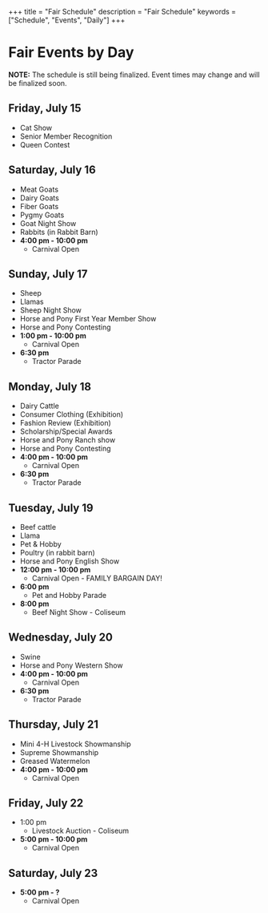+++
title = "Fair Schedule"
description = "Fair Schedule"
keywords = ["Schedule", "Events", "Daily"]
+++

# Fair Events by Day

**NOTE:** The schedule is still being finalized. Event times may change and will be finalized soon.

## Friday, July 15
* Cat Show
* Senior Member Recognition
* Queen Contest


## Saturday, July 16
* Meat Goats
* Dairy Goats
* Fiber Goats
* Pygmy Goats
* Goat Night Show
* Rabbits (in Rabbit Barn)
* **4:00 pm - 10:00 pm**
    * Carnival Open


## Sunday, July 17
* Sheep
* Llamas
* Sheep Night Show
* Horse and Pony First Year Member Show
* Horse and Pony Contesting
* **1:00 pm - 10:00 pm**
    * Carnival Open
* **6:30 pm**
    * Tractor Parade


## Monday, July 18
* Dairy Cattle
* Consumer Clothing (Exhibition)
* Fashion Review (Exhibition)
* Scholarship/Special Awards
* Horse and Pony Ranch show
* Horse and Pony Contesting
* **4:00 pm - 10:00 pm**
    * Carnival Open
* **6:30 pm**
    * Tractor Parade


## Tuesday, July 19
* Beef cattle
* Llama
* Pet & Hobby
* Poultry (in rabbit barn)
* Horse and Pony English Show
* **12:00 pm - 10:00 pm**
    * Carnival Open - FAMILY BARGAIN DAY!
* **6:00 pm**
    * Pet and Hobby Parade
* **8:00 pm**
    * Beef Night Show - Coliseum


## Wednesday, July 20
* Swine
* Horse and Pony Western Show
* **4:00 pm - 10:00  pm**
    * Carnival Open
* **6:30 pm**
    * Tractor Parade


## Thursday, July 21
* Mini 4-H Livestock Showmanship
* Supreme Showmanship
* Greased Watermelon
* **4:00 pm - 10:00 pm**
    * Carnival Open


## Friday, July 22
* 1:00 pm
    * Livestock Auction - Coliseum
* **5:00 pm - 10:00 pm**
    * Carnival Open


## Saturday, July 23
* **5:00 pm - ?**
    * Carnival Open
